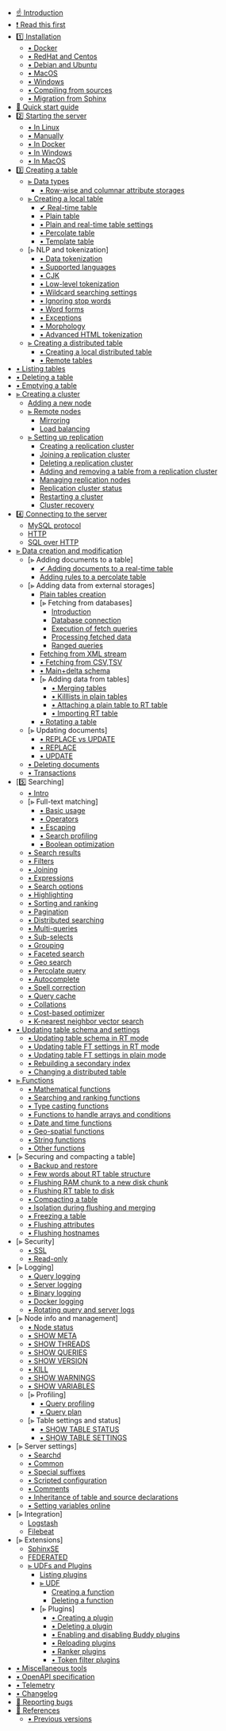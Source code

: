 * [☝ Introduction](Introduction.md)
* [❗ Read this first](Read_this_first.md)
* [1️⃣ Installation](Installation/Installation.md)
    * [• Docker](Installation/Docker.md)
    * [• RedHat and Centos](Installation/RHEL_and_Centos.md)
    * [• Debian and Ubuntu](Installation/Debian_and_Ubuntu.md)
    * [• MacOS](Installation/MacOS.md)
    * [• Windows](Installation/Windows.md)
    * [• Compiling from sources](Installation/Compiling_from_sources.md)
    * [• Migration from Sphinx](Installation/Migration_from_Sphinx.md)
* [🔰 Quick start guide](Quick_start_guide.md)
* [2️⃣ Starting the server](Starting_the_server.md)
    * [• In Linux](Starting_the_server/Linux.md)
    * [• Manually](Starting_the_server/Manually.md)
    * [• In Docker](Starting_the_server/Docker.md)
    * [• In Windows](Starting_the_server/Windows.md)
    * [• In MacOS](Starting_the_server/MacOS.md)
* [3️⃣ Creating a table](Creating_a_table.md)
    * [⪢ Data types](Creating_a_table/Data_types.md)
        * [• Row-wise and columnar attribute storages](Creating_a_table/Data_types.md#Row-wise-and-columnar-attribute-storages)
    * [⪢ Creating a local table](Creating_a_table/Local_tables.md)
        * [✔ Real-time table](Creating_a_table/Local_tables/Real-time_table.md)
        * [• Plain table](Creating_a_table/Local_tables/Plain_table.md)
        * [• Plain and real-time table settings](Creating_a_table/Local_tables/Plain_and_real-time_table_settings.md)
        * [• Percolate table](Creating_a_table/Local_tables/Percolate_table.md)
        * [• Template table](Creating_a_table/Local_tables/Template_table.md)
    * [⪢ NLP and tokenization]
        * [• Data tokenization](Creating_a_table/NLP_and_tokenization/Data_tokenization.md)
        * [• Supported languages](Creating_a_table/NLP_and_tokenization/Supported_languages.md)
        * [• CJK](Creating_a_table/NLP_and_tokenization/CJK.md)
        * [• Low-level tokenization](Creating_a_table/NLP_and_tokenization/Low-level_tokenization.md)
        * [• Wildcard searching settings](Creating_a_table/NLP_and_tokenization/Wildcard_searching_settings.md)
        * [• Ignoring stop words](Creating_a_table/NLP_and_tokenization/Ignoring_stop-words.md)
        * [• Word forms](Creating_a_table/NLP_and_tokenization/Wordforms.md)
        * [• Exceptions](Creating_a_table/NLP_and_tokenization/Exceptions.md)
        * [• Morphology](Creating_a_table/NLP_and_tokenization/Morphology.md)
        * [• Advanced HTML tokenization](Creating_a_table/NLP_and_tokenization/Advanced_HTML_tokenization.md)
    * [⪢ Creating a distributed table](Creating_a_table/Creating_a_distributed_table/Creating_a_distributed_table.md)
        * [• Creating a local distributed table](Creating_a_table/Creating_a_distributed_table/Creating_a_local_distributed_table.md)
        * [• Remote tables](Creating_a_table/Creating_a_distributed_table/Remote_tables.md)
* [• Listing tables](Listing_tables.md)
* [• Deleting a table](Deleting_a_table.md)
* [• Emptying a table](Emptying_a_table.md)
* [⪢ Creating a cluster](Creating_a_cluster/Creating_a_cluster.md)
    * [Adding a new node](Creating_a_cluster/Adding_a_new_node.md)
    * [⪢ Remote nodes](Creating_a_cluster/Remote_nodes.md)
        * [Mirroring](Creating_a_cluster/Remote_nodes/Mirroring.md)
        * [Load balancing](Creating_a_cluster/Remote_nodes/Load_balancing.md)
    * [⪢ Setting up replication](Creating_a_cluster/Setting_up_replication/Setting_up_replication.md)
        * [Creating a replication cluster](Creating_a_cluster/Setting_up_replication/Creating_a_replication_cluster.md)
        * [Joining a replication cluster](Creating_a_cluster/Setting_up_replication/Joining_a_replication_cluster.md)
        * [Deleting a replication cluster](Creating_a_cluster/Setting_up_replication/Deleting_a_replication_cluster.md)
        * [Adding and removing a table from a replication cluster](Creating_a_cluster/Setting_up_replication/Adding_and_removing_a_table_from_a_replication_cluster.md)
        * [Managing replication nodes](Creating_a_cluster/Setting_up_replication/Managing_replication_nodes.md)
        * [Replication cluster status](Creating_a_cluster/Setting_up_replication/Replication_cluster_status.md)
        * [Restarting a cluster](Creating_a_cluster/Setting_up_replication/Restarting_a_cluster.md)
        * [Cluster recovery](Creating_a_cluster/Setting_up_replication/Cluster_recovery.md)
* [4️⃣ Connecting to the server](Connecting_to_the_server.md)
    * [MySQL protocol](Connecting_to_the_server/MySQL_protocol.md)
    * [HTTP](Connecting_to_the_server/HTTP.md)
    * [SQL over HTTP](Connecting_to_the_server/HTTP.md#SQL-over-HTTP)
* [⪢ Data creation and modification](Data_creation_and_modification/Data_creation_and_modification.md)
    * [⪢ Adding documents to a table]
        * [✔ Adding documents to a real-time table](Data_creation_and_modification/Adding_documents_to_a_table/Adding_documents_to_a_real-time_table.md)
        * [Adding rules to a percolate table](Data_creation_and_modification/Adding_documents_to_a_table/Adding_rules_to_a_percolate_table.md)
    * [⪢ Adding data from external storages]
        * [Plain tables creation](Data_creation_and_modification/Adding_data_from_external_storages/Plain_tables_creation.md)
        * [⪢ Fetching from databases]
            * [Introduction](Data_creation_and_modification/Adding_data_from_external_storages/Fetching_from_databases/Introduction.md)
            * [Database connection](Data_creation_and_modification/Adding_data_from_external_storages/Fetching_from_databases/Database_connection.md)
            * [Execution of fetch queries](Data_creation_and_modification/Adding_data_from_external_storages/Fetching_from_databases/Execution_of_fetch_queries.md)
            * [Processing fetched data](Data_creation_and_modification/Adding_data_from_external_storages/Fetching_from_databases/Processing_fetched_data.md)
            * [Ranged queries](Data_creation_and_modification/Adding_data_from_external_storages/Fetching_from_databases/Ranged_queries.md)
        * [Fetching from XML stream](Data_creation_and_modification/Adding_data_from_external_storages/Fetching_from_XML_streams.md)
        * [• Fetching from CSV,TSV](Data_creation_and_modification/Adding_data_from_external_storages/Fetching_from_CSV,TSV.md)
        * [• Main+delta schema](Data_creation_and_modification/Adding_data_from_external_storages/Main_delta.md)
        * [⪢ Adding data from tables]
            * [• Merging tables](Data_creation_and_modification/Adding_data_from_external_storages/Adding_data_to_tables/Merging_tables.md)
            * [• Killlists in plain tables](Data_creation_and_modification/Adding_data_from_external_storages/Adding_data_to_tables/Killlist_in_plain_tables.md)
            * [• Attaching a plain table to RT table](Data_creation_and_modification/Adding_data_from_external_storages/Adding_data_to_tables/Attaching_a_plain_table_to_RT_table.md)
            * [• Importing RT table](Data_creation_and_modification/Adding_data_from_external_storages/Adding_data_to_tables/Importing_table.md)
        * [• Rotating a table](Data_creation_and_modification/Adding_data_from_external_storages/Rotating_a_table.md)
    * [⪢ Updating documents]
        * [• REPLACE vs UPDATE](Data_creation_and_modification/Updating_documents/REPLACE_vs_UPDATE.md)
        * [• REPLACE](Data_creation_and_modification/Updating_documents/REPLACE.md)
        * [• UPDATE](Data_creation_and_modification/Updating_documents/UPDATE.md)
    * [• Deleting documents](Data_creation_and_modification/Deleting_documents.md)
    * [• Transactions](Data_creation_and_modification/Transactions.md)
* [5️⃣ Searching]
    * [• Intro](Searching/Intro.md)
    * [⪢ Full-text matching]
        * [• Basic usage](Searching/Full_text_matching/Basic_usage.md)
        * [• Operators](Searching/Full_text_matching/Operators.md)
        * [• Escaping](Searching/Full_text_matching/Escaping.md)
        * [• Search profiling](Searching/Full_text_matching/Profiling.md)
        * [• Boolean optimization](Searching/Full_text_matching/Boolean_optimization.md)
    * [• Search results](Searching/Search_results.md)
    * [• Filters](Searching/Filters.md)
    * [• Joining](Searching/Joining.md)
    * [• Expressions](Searching/Expressions.md)
    * [• Search options](Searching/Options.md)
    * [• Highlighting](Searching/Highlighting.md)
    * [• Sorting and ranking](Searching/Sorting_and_ranking.md)
    * [• Pagination](Searching/Pagination.md)
    * [• Distributed searching](Searching/Distributed_searching.md)
    * [• Multi-queries](Searching/Multi-queries.md)
    * [• Sub-selects](Searching/Sub-selects.md)
    * [• Grouping](Searching/Grouping.md)
    * [• Faceted search](Searching/Faceted_search.md)
    * [• Geo search](Searching/Geo_search.md)
    * [• Percolate query](Searching/Percolate_query.md)
    * [• Autocomplete](Searching/Autocomplete.md)
    * [• Spell correction](Searching/Spell_correction.md)
    * [• Query cache](Searching/Query_cache.md)
    * [• Collations](Searching/Collations.md)
    * [• Cost-based optimizer](Searching/Cost_based_optimizer.md)
    * [• K-nearest neighbor vector search](Searching/KNN.md)
* [• Updating table schema and settings](Updating_table_schema_and_settings.md)
    * [• Updating table schema in RT mode](Updating_table_schema_and_settings.md#Updating-table-schema-in-RT-mode)
    * [• Updating table FT settings in RT mode](Updating_table_schema_and_settings.md#Updating-table-FT-settings-in-RT-mode)
    * [• Updating table FT settings in plain mode](Updating_table_schema_and_settings.md#Updating-table-FT-settings-in-plain-mode)
    * [• Rebuilding a secondary index](Updating_table_schema_and_settings.md#Rebuilding-a-secondary-index)
    * [• Changing a distributed table](Updating_table_schema_and_settings.md#Changing-a-distributed-table)
* [⪢ Functions](Functions.md)
    * [• Mathematical functions](Functions/Mathematical_functions.md)
    * [• Searching and ranking functions](Functions/Searching_and_ranking_functions.md)
    * [• Type casting functions](Functions/Type_casting_functions.md)
    * [• Functions to handle arrays and conditions](Functions/Arrays_and_conditions_functions.md)
    * [• Date and time functions](Functions/Date_and_time_functions.md)
    * [• Geo-spatial functions](Functions/Geo_spatial_functions.md)
    * [• String functions](Functions/String_functions.md)
    * [• Other functions](Functions/Other_functions.md)
* [⪢ Securing and compacting a table]
    * [• Backup and restore](Securing_and_compacting_a_table/Backup_and_restore.md)
    * [• Few words about RT table structure](Securing_and_compacting_a_table/RT_table_structure.md)
    * [• Flushing RAM chunk to a new disk chunk](Securing_and_compacting_a_table/Flushing_RAM_chunk_to_a_new_disk_chunk.md)
    * [• Flushing RT table to disk](Securing_and_compacting_a_table/Flushing_RAM_chunk_to_disk.md)
    * [• Compacting a table](Securing_and_compacting_a_table/Compacting_a_table.md)
    * [• Isolation during flushing and merging](Securing_and_compacting_a_table/Isolation_during_flushing_and_merging.md)
    * [• Freezing a table](Securing_and_compacting_a_table/Freezing_a_table.md)
    * [• Flushing attributes](Securing_and_compacting_a_table/Flushing_attributes.md)
    * [• Flushing hostnames](Securing_and_compacting_a_table/Flushing_hostnames.md)
* [⪢ Security]
    * [• SSL](Security/SSL.md)
    * [• Read-only](Security/Read_only.md)
* [⪢ Logging]
    * [• Query logging](Logging/Query_logging.md)
    * [• Server logging](Logging/Server_logging.md)
    * [• Binary logging](Logging/Binary_logging.md)
    * [• Docker logging](Logging/Docker_logging.md)
    * [• Rotating query and server logs](Logging/Rotating_query_and_server_logs.md)
* [⪢ Node info and management]
    * [• Node status](Node_info_and_management/Node_status.md)
    * [• SHOW META](Node_info_and_management/SHOW_META.md)
    * [• SHOW THREADS](Node_info_and_management/SHOW_THREADS.md)
    * [• SHOW QUERIES](Node_info_and_management/SHOW_QUERIES.md)
    * [• SHOW VERSION](Node_info_and_management/SHOW_VERSION.md)
    * [• KILL](Node_info_and_management/KILL.md)
    * [• SHOW WARNINGS](Node_info_and_management/SHOW_WARNINGS.md)
    * [• SHOW VARIABLES](Node_info_and_management/SHOW_VARIABLES.md)
    * [⪢ Profiling]
        * [• Query profiling](Node_info_and_management/Profiling/Query_profile.md)
        * [• Query plan](Node_info_and_management/Profiling/Query_plan.md)
    * [⪢ Table settings and status]
        * [• SHOW TABLE STATUS](Node_info_and_management/Table_settings_and_status/SHOW_TABLE_STATUS.md)
        * [• SHOW TABLE SETTINGS](Node_info_and_management/Table_settings_and_status/SHOW_TABLE_SETTINGS.md)
* [⪢ Server settings]
    * [• Searchd](Server_settings/Searchd.md)
    * [• Common](Server_settings/Common.md)
    * [• Special suffixes](Server_settings/Special_suffixes.md)
    * [• Scripted configuration](Server_settings/Scripted_configuration.md)
    * [• Comments](Server_settings/Comments.md)
    * [• Inheritance of table and source declarations](Server_settings/Inheritance_of_index_and_source_declarations.md)
    * [• Setting variables online](Server_settings/Setting_variables_online.md)
* [⪢ Integration]
    * [Logstash](Integration/Logstash.md)
    * [Filebeat](Integration/Filebeat.md)
* [⪢ Extensions]
    * [SphinxSE](Extensions/SphinxSE.md)
    * [FEDERATED](Extensions/FEDERATED.md)
    * [⪢ UDFs and Plugins](Extensions/UDFs_and_Plugins/UDFs_and_Plugins.md)
        * [Listing plugins](Extensions/UDFs_and_Plugins/Listing_plugins.md)
        * [⪢ UDF](Extensions/UDFs_and_Plugins/UDF.md)
            * [Creating a function](Extensions/UDFs_and_Plugins/UDF/Creating_a_function.md)
            * [Deleting a function](Extensions/UDFs_and_Plugins/UDF/Deleting_a_function.md)
        * [⪢ Plugins]
            * [• Creating a plugin](Extensions/UDFs_and_Plugins/Plugins/Creating_a_plugin.md)
            * [• Deleting a plugin](Extensions/UDFs_and_Plugins/Plugins/Deleting_a_plugin.md)
            * [• Enabling and disabling Buddy plugins](Extensions/UDFs_and_Plugins/Plugins/Enabling_and_disabling_buddy_plugins.md)
            * [• Reloading plugins](Extensions/UDFs_and_Plugins/Plugins/Reloading_plugins.md)
            * [• Ranker plugins](Extensions/UDFs_and_Plugins/Plugins/Ranker_plugins.md)
            * [• Token filter plugins](Extensions/UDFs_and_Plugins/Plugins/Token_filter_plugins.md)
* [• Miscellaneous tools](Miscellaneous_tools.md)
* [• OpenAPI specification](Openapi.md)
* [• Telemetry](Telemetry.md)
* [• Changelog](Changelog.md)
* [🐞 Reporting bugs](Reporting_bugs.md)
* [📖 References](References.md)
    * [• Previous versions](References.md#Documentation-for-old-Manticore-versions)
<!-- proofread -->
